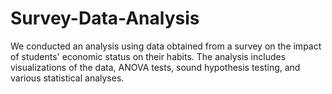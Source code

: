 # Survey-Data-Analysis
We conducted an analysis using data obtained from a survey on the impact of students' economic status on their habits. The analysis includes visualizations of the data, ANOVA tests, sound hypothesis testing, and various statistical analyses.
